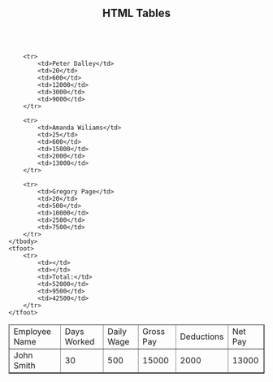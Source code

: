  <!DOCTYPE html>
<html>
<head>
<style>
    h2{ 
         text-align:center;
       }

    table{
       margin-left:auto;
       margin-right:auto;
    }
<h1>My First Heading</h1>
<p>My first paragraph.</p>

</style>
</head>


<body>
<h2>HTML Tables</h2><br><br>
<table border=1>
    <!-- Table Header -->
    <thead>
        <tr>
            <td>Employee Name</td>
            <td>Days Worked</td>
            <td>Daily Wage</td>
            <td>Gross Pay</td>
            <td>Deductions</td>
            <td>Net Pay</td>
        </tr>
    </thead>
    <tbody>
        <tr>
            <td>John Smith</td>
            <td>30</td>
            <td>500</td>
            <td>15000</td>
            <td>2000</td>
            <td>13000</td>
        </tr>

        <tr>
            <td>Peter Dalley</td>
            <td>20</td>
            <td>600</td>
            <td>12000</td>
            <td>3000</td>
            <td>9000</td>
        </tr>

        <tr>
            <td>Amanda Wiliams</td>
            <td>25</td>
            <td>600</td>
            <td>15000</td>
            <td>2000</td>
            <td>13000</td>
        </tr>

        <tr>
            <td>Gregory Page</td>
            <td>20</td>
            <td>500</td>
            <td>10000</td>
            <td>2500</td>
            <td>7500</td>
        </tr>
    </tbody>
    <tfoot>
        <tr>
            <td></td>
            <td></td>
            <td>Total:</td>
            <td>52000</td>
            <td>9500</td>
            <td>42500</td>
        </tr>
    </tfoot>

</table>


</body>
</html>
